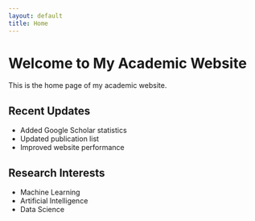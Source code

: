 ```yaml
---
layout: default
title: Home
---
```


# Welcome to My Academic Website

This is the home page of my academic website.

## Recent Updates

- Added Google Scholar statistics
- Updated publication list
- Improved website performance

## Research Interests

- Machine Learning
- Artificial Intelligence
- Data Science

